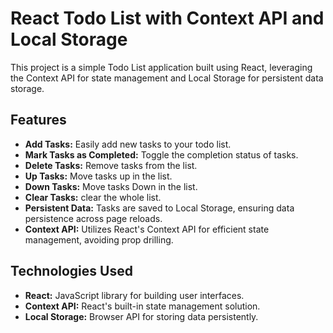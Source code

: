 # React Todo List with Context API and Local Storage

This project is a simple Todo List application built using React, leveraging the Context API for state management and Local Storage for persistent data storage.

## Features

* **Add Tasks:** Easily add new tasks to your todo list.
* **Mark Tasks as Completed:** Toggle the completion status of tasks.
* **Delete Tasks:** Remove tasks from the list.
* **Up Tasks:** Move tasks up in the list.
* **Down Tasks:** Move tasks Down in the list.
* **Clear Tasks:** clear the whole list.
* **Persistent Data:** Tasks are saved to Local Storage, ensuring data persistence across page reloads.
* **Context API:** Utilizes React's Context API for efficient state management, avoiding prop drilling.

## Technologies Used

* **React:** JavaScript library for building user interfaces.
* **Context API:** React's built-in state management solution.
* **Local Storage:** Browser API for storing data persistently.


